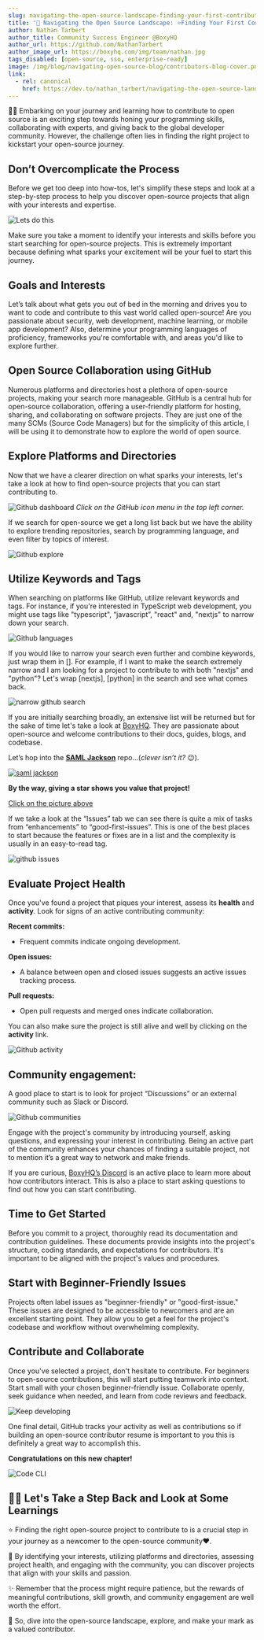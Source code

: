 ```yaml
---
slug: navigating-the-open-source-landscape-finding-your-first-contribution
title: '🧭 Navigating the Open Source Landscape: ⭐Finding Your First Contribution'
author: Nathan Tarbert
author_title: Community Success Engineer @BoxyHQ
author_url: https://github.com/NathanTarbert
author_image_url: https://boxyhq.com/img/team/nathan.jpg
tags_disabled: [open-source, sso, enterprise-ready]
image: /img/blog/navigating-open-source-blog/contributors-blog-cover.png
link:
  - rel: canonical
    href: https://dev.to/nathan_tarbert/navigating-the-open-source-landscape-finding-your-first-contribution-3fap
---
```


🕵️‍♂️ Embarking on your journey and learning how to contribute to open source is an exciting step towards honing your programming skills, collaborating with experts, and giving back to the global developer community. However, the challenge often lies in finding the right project to kickstart your open-source journey.

## Don’t Overcomplicate the Process

Before we get too deep into how-tos, let's simplify these steps and look at a step-by-step process to help you discover open-source projects that align with your interests and expertise.

![Lets do this](/img/blog/navigating-open-source-blog/lets-do-this.gif)

Make sure you take a moment to identify your interests and skills before you start searching for open-source projects. This is extremely important because defining what sparks your excitement will be your fuel to start this journey.

## Goals and Interests

Let’s talk about what gets you out of bed in the morning and drives you to want to code and contribute to this vast world called open-source! Are you passionate about security, web development, machine learning, or mobile app development? Also, determine your programming languages of proficiency, frameworks you're comfortable with, and areas you'd like to explore further.

## Open Source Collaboration using GitHub

Numerous platforms and directories host a plethora of open-source projects, making your search more manageable. GitHub is a central hub for open-source collaboration, offering a user-friendly platform for hosting, sharing, and collaborating on software projects. They are just one of the many SCMs (Source Code Managers) but for the simplicity of this article, I will be using it to demonstrate how to explore the world of open source.

## Explore Platforms and Directories

Now that we have a clearer direction on what sparks your interests, let's take a look at how to find open-source projects that you can start contributing to.

![Github dashboard](/img/blog/navigating-open-source-blog/git-dashboard.png)
_Click on the GitHub icon menu in the top left corner._

If we search for open-source we get a long list back but we have the ability to explore trending repositories, search by programming language, and even filter by topics of interest.

![Github explore](/img/blog/navigating-open-source-blog/git-explore.png)

## Utilize Keywords and Tags

When searching on platforms like GitHub, utilize relevant keywords and tags. For instance, if you're interested in TypeScript web development, you might use tags like "typescript", “javascript”, "react" and, "nextjs" to narrow down your search.

![Github languages](/img/blog/navigating-open-source-blog/git-languages.png)

If you would like to narrow your search even further and combine keywords, just wrap them in []. For example, if I want to make the search extremely narrow and I am looking for a project to contribute to with both "nextjs" and "python"?
Let's wrap [nextjs], [python] in the search and see what comes back.

![narrow github search](/img/blog/navigating-open-source-blog/github-search.png)

If you are initially searching broadly, an extensive list will be returned but for the sake of time let's take a look at [BoxyHQ](https://boxyhq.com/enterprise-sso). They are passionate about open-source and welcome contributions to their docs, guides, blogs, and codebase.

Let’s hop into the **[SAML Jackson](https://github.com/boxyhq/jackson)** repo...(_clever isn’t it?_ 😉).

[![saml jackson](/img/blog/navigating-open-source-blog/saml-jackson.gif)](https://github.com/boxyhq/jackson)

**By the way, giving a star shows you value that project!**

[Click on the picture above](https://github.com/boxyhq/jackson)

If we take a look at the “Issues” tab we can see there is quite a mix of tasks from “enhancements” to “good-first-issues”. This is one of the best places to start because the features or fixes are in a list and the complexity is usually in an easy-to-read tag.

![github issues](/img/blog/navigating-open-source-blog/good-first-issue.png)

## Evaluate Project Health

Once you've found a project that piques your interest, assess its **health** and **activity**. Look for signs of an active contributing community:

**Recent commits:**

- Frequent commits indicate ongoing development.

**Open issues:**

- A balance between open and closed issues suggests an active issues tracking process.

**Pull requests:**

- Open pull requests and merged ones indicate collaboration.

You can also make sure the project is still alive and well by clicking on the **activity** link.

![Github activity](/img/blog/navigating-open-source-blog/github-activity-link.png)

## Community engagement:

A good place to start is to look for project “Discussions” or an external community such as Slack or Discord.

![Github communities](/img/blog/navigating-open-source-blog/git-community.png)

Engage with the project's community by introducing yourself, asking questions, and expressing your interest in contributing. Being an active part of the community enhances your chances of finding a suitable project, not to mention it’s a great way to network and make friends.

If you are curious, [BoxyHQ’s Discord](https://discord.boxyhq.com) is an active place to learn more about how contributors interact. This is also a place to start asking questions to find out how you can start contributing.

## Time to Get Started

Before you commit to a project, thoroughly read its documentation and contribution guidelines. These documents provide insights into the project's structure, coding standards, and expectations for contributors. It's important to be aligned with the project's values and procedures.

## Start with Beginner-Friendly Issues

Projects often label issues as "beginner-friendly" or "good-first-issue." These issues are designed to be accessible to newcomers and are an excellent starting point. They allow you to get a feel for the project's codebase and workflow without overwhelming complexity.

## Contribute and Collaborate

Once you've selected a project, don't hesitate to contribute. For beginners to open-source contributions, this will start putting teamwork into context. Start small with your chosen beginner-friendly issue. Collaborate openly, seek guidance when needed, and learn from code reviews and feedback.

![Keep developing](/img/blog/navigating-open-source-blog/keep-developing.gif)

One final detail, GitHub tracks your activity as well as contributions so if building an open-source contributor resume is important to you this is definitely a great way to accomplish this.

**Congratulations on this new chapter!**

![Code CLI](/img/blog/navigating-open-source-blog/cli.gif)

## 👩‍🏫 Let's Take a Step Back and Look at Some Learnings

⭐ Finding the right open-source project to contribute to is a crucial step in your journey as a newcomer to the open-source community❤️.

💖 By identifying your interests, utilizing platforms and directories, assessing project health, and engaging with the community, you can discover projects that align with your skills and passion.

✨ Remember that the process might require patience, but the rewards of meaningful contributions, skill growth, and community engagement are well worth the effort.

🚀 So, dive into the open-source landscape, explore, and make your mark as a valued contributor.
